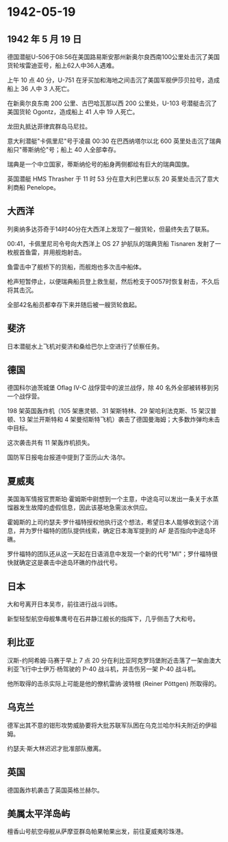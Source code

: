 # 1942-05-19

## 1942 年 5 月 19 日

德国潜艇U-506于08:56在美国路易斯安那州新奥尔良西南100公里处击沉了美国货轮埃雷迪亚号，船上62人中36人遇难。

上午 10 点 40 分，U-751
在牙买加和海地之间击沉了美国军舰伊莎贝拉号，造成船上 36 人中 3 人死亡。

在新奥尔良东南 200 公里、古巴哈瓦那以西 200 公里处，U-103
号潜艇击沉了美国货轮 Ogontz，造成船上 41 人中 19 人死亡。

龙田丸抵达菲律宾群岛马尼拉。

意大利潜艇"卡佩里尼"号于凌晨 00:30 在巴西纳塔尔以北 600
英里处击沉了瑞典船只"蒂斯纳伦"号；船上 40 人全部幸存。

瑞典是一个中立国家，蒂斯纳伦号的船身两侧都绘有巨大的瑞典国旗。

英国潜艇 HMS Thrasher 于 11 时 53 分在意大利巴里以东 20
英里处击沉了意大利商船 Penelope。

## 大西洋

列奥纳多达芬奇于14时40分在大西洋上发现了一艘货轮，但最终失去了联系。

00:41，卡佩里尼司令号向大西洋上 OS 27 护航队的瑞典货船 Tisnaren
发射了一枚舰首鱼雷，并用舰炮射击。

鱼雷击中了舰桥下的货船，而舰炮也多次击中船体。

枪声短暂停止，以便瑞典船员登上救生艇，然后枪支于0057时恢复射击，不久后将其击沉。

全部42名船员都幸存下来并随后被一艘货轮救起。

## 斐济

日本潜艇水上飞机对斐济和桑给巴尔上空进行了侦察任务。

## 德国

德国科尔迪茨城堡 Oflag IV-C 战俘营中的波兰战俘，除 40
名外全部被转移到另一个战俘营。

198 架英国轰炸机（105 架惠灵顿、31 架斯特林、29 架哈利法克斯、15
架汉普顿、13 架兰开斯特和 4
架曼彻斯特飞机）袭击了德国曼海姆；大多数炸弹均未击中目标。

这次袭击共有 11 架轰炸机损失。

国防军日报电台报道中提到了亚历山大·洛尔。

## 夏威夷

美国海军情报官贾斯珀·霍姆斯中尉想到一个主意，中途岛可以发出一条关于水蒸馏器发生故障的虚假信息，因此该基地急需淡水供应。

霍姆斯的上司约瑟夫·罗什福特授权他执行这个想法，希望日本人能够收到这个消息，并为罗什福特的团队提供线索，确定日本海军提到的
AF 是否指向中途岛环礁。

罗什福特的团队还从这一天起在日语消息中发现一个新的代号"MI"；罗什福特很快就确定这是袭击中途岛环礁的作战代号。

## 日本

大和号离开日本吴市，前往进行战斗训练。

新型轻型航空母舰隼鹰号在石井静江舰长的指挥下，几乎侧击了大和号。

## 利比亚

汉斯-约阿希姆·马赛于早上 7 点 20
分在利比亚阿克罗玛堡附近击落了一架由澳大利亚飞行中士伊万·杨驾驶的 P-40
战斗机，并击伤另一架 P-40 战斗机。

他所取得的击杀实际上可能是他的僚机雷纳·波特根 (Reiner Pöttgen)
所取得的。

## 乌克兰

德军出其不意的钳形攻势威胁要将大批苏联军队困在乌克兰哈尔科夫附近的伊祖姆。

约瑟夫·斯大林迟迟才批准部队撤离。

## 英国

德国轰炸机袭击了英国英格兰赫尔。

## 美属太平洋岛屿

檀香山号航空母舰从萨摩亚群岛帕果帕果出发，前往夏威夷珍珠港。


